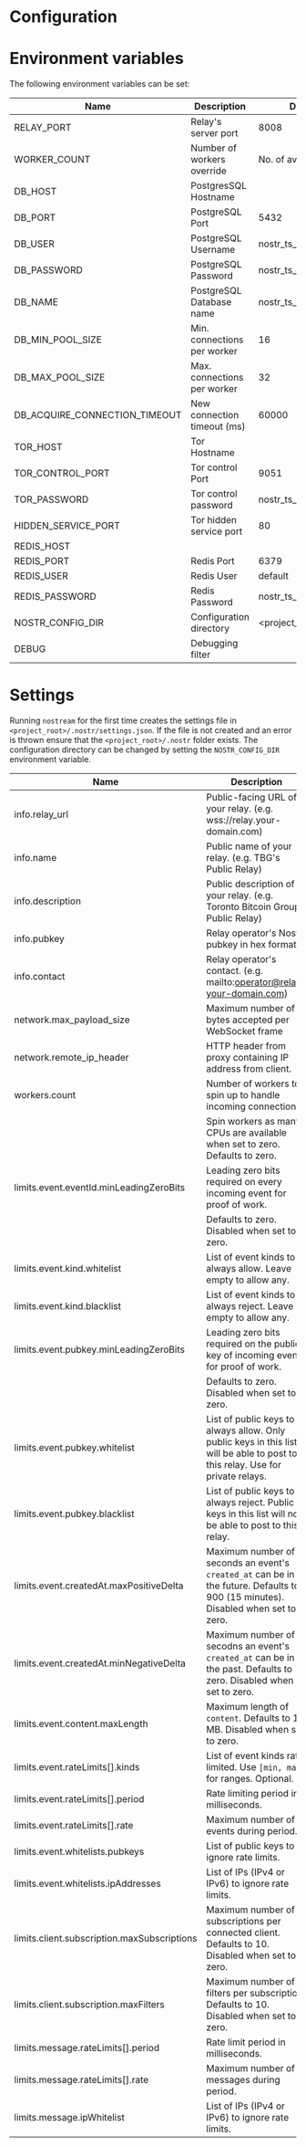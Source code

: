 # Configuration

# Environment variables

The following environment variables can be set:

| Name                  | Description                    | Default                |
|-----------------------|--------------------------------|------------------------|
| RELAY_PORT                    | Relay's server port            | 8008                   |
| WORKER_COUNT                  | Number of workers override     | No. of available CPUs  |
| DB_HOST                       | PostgresSQL Hostname           |                        |
| DB_PORT                       | PostgreSQL Port                | 5432                   |
| DB_USER                       | PostgreSQL Username            | nostr_ts_relay         |
| DB_PASSWORD                   | PostgreSQL Password            | nostr_ts_relay         |
| DB_NAME                       | PostgreSQL Database name       | nostr_ts_relay         |
| DB_MIN_POOL_SIZE              | Min. connections per worker    | 16                     |
| DB_MAX_POOL_SIZE              | Max. connections per worker    | 32                     |
| DB_ACQUIRE_CONNECTION_TIMEOUT | New connection timeout (ms)    | 60000                  |
| TOR_HOST                      | Tor Hostname                   |                        |
| TOR_CONTROL_PORT              | Tor control Port               | 9051                   |
| TOR_PASSWORD                  | Tor control password           | nostr_ts_relay         |
| HIDDEN_SERVICE_PORT           | Tor hidden service port        | 80                     |
| REDIS_HOST                    |                                |                        |
| REDIS_PORT                    | Redis Port                     | 6379                   |
| REDIS_USER                    | Redis User                     | default                |
| REDIS_PASSWORD                | Redis Password                 | nostr_ts_relay         |
| NOSTR_CONFIG_DIR              | Configuration directory        | <project_root>/.nostr/ |
| DEBUG                         | Debugging filter               |                        |

# Settings

Running `nostream` for the first time creates the settings file in `<project_root>/.nostr/settings.json`. If the file is not created and an error is thrown ensure that the `<project_root>/.nostr` folder exists. The configuration directory can be changed by setting the `NOSTR_CONFIG_DIR` environment variable.

| Name                                        | Description                                                                   |
|---------------------------------------------|-------------------------------------------------------------------------------|
| info.relay_url                              | Public-facing URL of your relay. (e.g. wss://relay.your-domain.com) |
| info.name                                   | Public name of your relay. (e.g. TBG's Public Relay) |
| info.description                            | Public description of your relay. (e.g. Toronto Bitcoin Group Public Relay) |
| info.pubkey                                 | Relay operator's Nostr pubkey in hex format. |
| info.contact                                | Relay operator's contact. (e.g. mailto:operator@relay-your-domain.com) |
| network.max_payload_size                    | Maximum number of bytes accepted per WebSocket frame |
| network.remote_ip_header                    | HTTP header from proxy containing IP address from client. |
| workers.count                               | Number of workers to spin up to handle incoming connections. |
|                                             | Spin workers as many CPUs are available when set to zero. Defaults to zero. |
| limits.event.eventId.minLeadingZeroBits     | Leading zero bits required on every incoming event for proof of work. |
|                                             | Defaults to zero. Disabled when set to zero. |
| limits.event.kind.whitelist                 | List of event kinds to always allow. Leave empty to allow any. |
| limits.event.kind.blacklist                 | List of event kinds to always reject. Leave empty to allow any. |
| limits.event.pubkey.minLeadingZeroBits      | Leading zero bits required on the public key of incoming events for proof of work. |
|                                             | Defaults to zero. Disabled when set to zero. |
| limits.event.pubkey.whitelist               | List of public keys to always allow. Only public keys in this list will be able to post to this relay. Use for private relays. |
| limits.event.pubkey.blacklist               | List of public keys to always reject. Public keys in this list will not be able to post to this relay. |
| limits.event.createdAt.maxPositiveDelta     | Maximum number of seconds an event's `created_at` can be in the future. Defaults to 900 (15 minutes). Disabled when set to zero. |
| limits.event.createdAt.minNegativeDelta     | Maximum number of secodns an event's `created_at` can be in the past.  Defaults to zero. Disabled when set to zero. |
| limits.event.content.maxLength              | Maximum length of `content`. Defaults to 1 MB. Disabled when set to zero. |
| limits.event.rateLimits[].kinds             | List of event kinds rate limited. Use `[min, max]` for ranges. Optional. |
| limits.event.rateLimits[].period            | Rate limiting period in milliseconds. |
| limits.event.rateLimits[].rate              | Maximum number of events during period. |
| limits.event.whitelists.pubkeys             | List of public keys to ignore rate limits. |
| limits.event.whitelists.ipAddresses         | List of IPs (IPv4 or IPv6) to ignore rate limits. |
| limits.client.subscription.maxSubscriptions | Maximum number of subscriptions per connected client. Defaults to 10. Disabled when set to zero. |
| limits.client.subscription.maxFilters       | Maximum number of filters per subscription. Defaults to 10. Disabled when set to zero. |
| limits.message.rateLimits[].period          | Rate limit period in milliseconds. |
| limits.message.rateLimits[].rate            | Maximum number of messages during period. |
| limits.message.ipWhitelist                  | List of IPs (IPv4 or IPv6) to ignore rate limits. |
